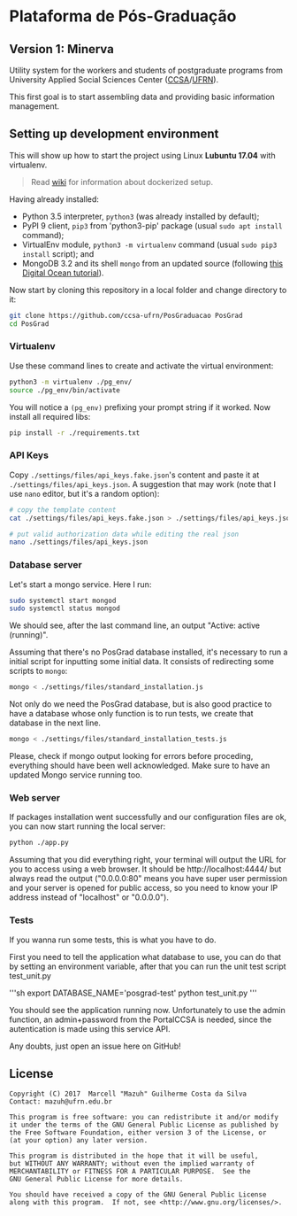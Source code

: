 # Plataforma de Pós-Graduação

## Version 1: Minerva

Utility system for the workers and students of postgraduate
programs from University Applied Social Sciences Center ([CCSA](https://ccsa.ufrn.br/)/[UFRN](http://ufrn.br/)).

This first goal is to start assembling data and providing basic information management.

## Setting up development environment

This will show up how to start the project using Linux **Lubuntu 17.04** with virtualenv.

> Read [wiki](https://github.com/ccsa-ufrn/PosGraduacao/wiki/) for information about dockerized setup.

Having already installed:
  - Python 3.5 interpreter, ```python3``` (was already installed by default);
  - PyPI 9 client, ```pip3``` from 'python3-pip' package (usual ```sudo apt install``` command);
  - VirtualEnv module, ```python3 -m virtualenv``` command (usual ```sudo pip3 install``` script); and
  - MongoDB 3.2 and its shell ```mongo``` from an updated source (following [this Digital Ocean tutorial](https://www.digitalocean.com/community/tutorials/como-instalar-o-mongodb-no-ubuntu-16-04-pt)).

Now start by cloning this repository in a local folder and change directory to it:

```sh
git clone https://github.com/ccsa-ufrn/PosGraduacao PosGrad
cd PosGrad
```

### Virtualenv

Use these command lines to create and activate the virtual environment:

```sh
python3 -m virtualenv ./pg_env/
source ./pg_env/bin/activate
```

You will notice a ```(pg_env)``` prefixing your prompt string if it worked.
Now install all required libs:

```sh
pip install -r ./requirements.txt
```

### API Keys

Copy ```./settings/files/api_keys.fake.json```'s content and paste
it at ```./settings/files/api_keys.json```.
A suggestion that may work (note that I use ```nano``` editor, but it's a random option):

```sh
# copy the template content
cat ./settings/files/api_keys.fake.json > ./settings/files/api_keys.json 

# put valid authorization data while editing the real json
nano ./settings/files/api_keys.json
```

### Database server

Let's start a mongo service. Here I run:

```sh
sudo systemctl start mongod
sudo systemctl status mongod
```

We should see, after the last command line, an output "Active: active (running)".

Assuming that there's no PosGrad database installed, it's necessary to run a initial script for inputting
some initial data. It consists of redirecting some scripts to ```mongo```:

```sh
mongo < ./settings/files/standard_installation.js
```

Not only do we need the PosGrad database, but is also good practice to have a database whose only function is to 
run tests, we create that database in the next line.

```sh
mongo < ./settings/files/standard_installation_tests.js
```


Please, check if mongo output looking for errors before proceding, everything should have been
well acknowledged. Make sure to have an updated Mongo service running too.

### Web server

If packages installation went successfully and
our configuration files are ok, you can
now start running the local server:

```sh
python ./app.py
```

Assuming that you did everything right, your terminal will output the URL for you to
access using a web browser.
It should be http://localhost:4444/ but always read the output ("0.0.0.0:80" means you have super user
permission and your server is opened for public access, so you need to know your IP address instead of "localhost" or "0.0.0.0").

### Tests

If you wanna run some tests, this is what you have to do.

First you need to tell the application what database to use, you can do that by setting an environment variable, after that you can
run the unit test script test_unit.py

'''sh
export DATABASE_NAME='posgrad-test'
python test_unit.py
'''

You should see the application running now. Unfortunately to use the admin function, an admin+password from the PortalCCSA is needed, since the autentication
is made using this service API.

Any doubts, just open an issue here on GitHub!

## License

    Copyright (C) 2017  Marcell "Mazuh" Guilherme Costa da Silva
    Contact: mazuh@ufrn.edu.br

    This program is free software: you can redistribute it and/or modify
    it under the terms of the GNU General Public License as published by
    the Free Software Foundation, either version 3 of the License, or
    (at your option) any later version.

    This program is distributed in the hope that it will be useful,
    but WITHOUT ANY WARRANTY; without even the implied warranty of
    MERCHANTABILITY or FITNESS FOR A PARTICULAR PURPOSE.  See the
    GNU General Public License for more details.

    You should have received a copy of the GNU General Public License
    along with this program.  If not, see <http://www.gnu.org/licenses/>.
